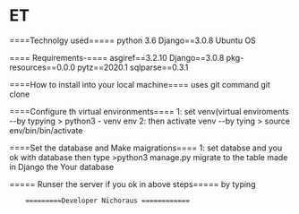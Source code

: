 # ET
====Technolgy used===== 
   python 3.6
   Django==3.0.8
   Ubuntu OS
 
 
 ==== Requirements-====
  asgiref==3.2.10
  Django==3.0.8
  pkg-resources==0.0.0
  pytz==2020.1
  sqlparse==0.3.1
  
  ====How to install  into your local machine====
    uses git command
      git clone <url>
      
  ====Configure th virtual environments====
    1: set venv(virtual enviroments
       --by typying
        > python3 - venv env
    2: then activate venv
         --by tying
        > source env/bin/bin/activate
          
  ====Set the database and Make maigrations====
      1: set databse and you ok with database then type
        >python3 manage.py migrate
         to the table made in Django the Your database
         
  ===== Runser the server if you ok in above steps=====
        by typing 
        
        
        
     
        
        
        =========Developer Nichoraus ============ 
      
          
          
   
   
    
